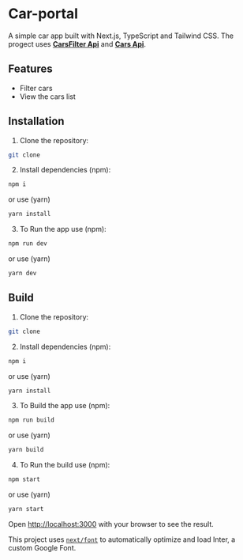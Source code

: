 # Car-portal

A simple car app built with Next.js, TypeScript and Tailwind CSS. The progect uses **[CarsFilter Api](https://vpic.nhtsa.dot.gov/api/vehicles/GetMakesForVehicleType/car?format=json)** and **[Cars Api](https://vpic.nhtsa.dot.gov/api/vehicles/GetModelsForMakeIdYear/makeId/440/modelyear/2015?format=json)**.

## Features
- Filter cars
- View the cars list

## Installation
1. Clone the repository:

```bash
git clone 
```

2. Install dependencies (npm):

```bash
npm i 
```

   or use (yarn)

```bash
yarn install
```

3. To Run the app use (npm):

```bash
npm run dev
```

   or use (yarn)

```bash
yarn dev
```

## Build
1. Clone the repository:

```bash
git clone 
```

2. Install dependencies (npm):

```bash
npm i 
```

   or use (yarn)

```bash
yarn install
```

3. To Build the app use (npm):

```bash
npm run build
```

   or use (yarn)

```bash
yarn build
```

4. To Run the build use (npm):

```bash
npm start
```

   or use (yarn)

```bash
yarn start
```


Open [http://localhost:3000](http://localhost:3000) with your browser to see the result.

This project uses [`next/font`](https://nextjs.org/docs/basic-features/font-optimization) to automatically optimize and load Inter, a custom Google Font.
